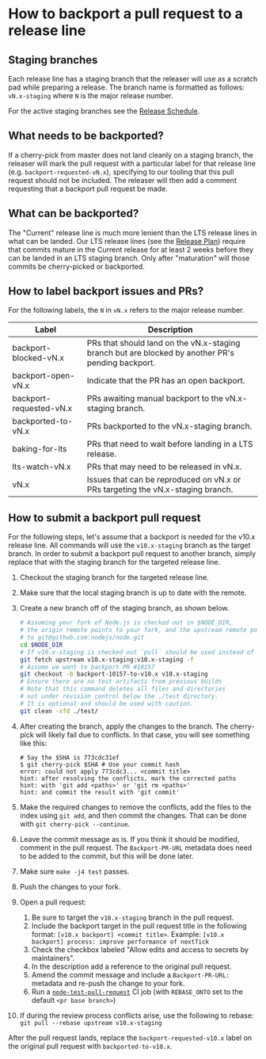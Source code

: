 # How to backport a pull request to a release line

## Staging branches

Each release line has a staging branch that the releaser will use as a scratch
pad while preparing a release. The branch name is formatted as follows:
`vN.x-staging` where `N` is the major release number.

For the active staging branches see the [Release Schedule][].

## What needs to be backported?

If a cherry-pick from master does not land cleanly on a staging branch, the
releaser will mark the pull request with a particular label for that release
line (e.g. `backport-requested-vN.x`), specifying to our tooling that this
pull request should not be included. The releaser will then add a comment
requesting that a backport pull request be made.

## What can be backported?

The "Current" release line is much more lenient than the LTS release lines in
what can be landed. Our LTS release lines (see the [Release Plan][])
require that commits mature in the Current release for at least 2 weeks before
they can be landed in an LTS staging branch. Only after "maturation" will those
commits be cherry-picked or backported.

## How to label backport issues and PRs?

For the following labels, the `N` in `vN.x` refers to the major release number.

| Label                   | Description                                                                                       |
| ----------------------- | ------------------------------------------------------------------------------------------------- |
| backport-blocked-vN.x   | PRs that should land on the vN.x-staging branch but are blocked by another PR's pending backport. |
| backport-open-vN.x      | Indicate that the PR has an open backport.                                                        |
| backport-requested-vN.x | PRs awaiting manual backport to the vN.x-staging branch.                                          |
| backported-to-vN.x      | PRs backported to the vN.x-staging branch.                                                        |
| baking-for-lts          | PRs that need to wait before landing in a LTS release.                                            |
| lts-watch-vN.x          | PRs that may need to be released in vN.x.                                                         |
| vN.x                    | Issues that can be reproduced on vN.x or PRs targeting the vN.x-staging branch.                   |

## How to submit a backport pull request

For the following steps, let's assume that a backport is needed for the v10.x
release line. All commands will use the `v10.x-staging` branch as the target
branch. In order to submit a backport pull request to another branch, simply
replace that with the staging branch for the targeted release line.

1. Checkout the staging branch for the targeted release line.

2. Make sure that the local staging branch is up to date with the remote.

3. Create a new branch off of the staging branch, as shown below.

   ```bash
   # Assuming your fork of Node.js is checked out in $NODE_DIR,
   # the origin remote points to your fork, and the upstream remote points
   # to git@github.com:nodejs/node.git
   cd $NODE_DIR
   # If v10.x-staging is checked out `pull` should be used instead of `fetch`
   git fetch upstream v10.x-staging:v10.x-staging -f
   # Assume we want to backport PR #10157
   git checkout -b backport-10157-to-v10.x v10.x-staging
   # Ensure there are no test artifacts from previous builds
   # Note that this command deletes all files and directories
   # not under revision control below the ./test directory.
   # It is optional and should be used with caution.
   git clean -xfd ./test/
   ```

4. After creating the branch, apply the changes to the branch. The cherry-pick
   will likely fail due to conflicts. In that case, you will see something
   like this:

   ```console
   # Say the $SHA is 773cdc31ef
   $ git cherry-pick $SHA # Use your commit hash
   error: could not apply 773cdc3... <commit title>
   hint: after resolving the conflicts, mark the corrected paths
   hint: with 'git add <paths>' or 'git rm <paths>'
   hint: and commit the result with 'git commit'
   ```

5. Make the required changes to remove the conflicts, add the files to the index
   using `git add`, and then commit the changes. That can be done with
   `git cherry-pick --continue`.

6. Leave the commit message as is. If you think it should be modified, comment
   in the pull request. The `Backport-PR-URL` metadata does need to be added to
   the commit, but this will be done later.

7. Make sure `make -j4 test` passes.

8. Push the changes to your fork.

9. Open a pull request:
   1. Be sure to target the `v10.x-staging` branch in the pull request.
   2. Include the backport target in the pull request title in the following
      format: `[v10.x backport] <commit title>`.
      Example: `[v10.x backport] process: improve performance of nextTick`
   3. Check the checkbox labeled "Allow edits and access to secrets by
      maintainers".
   4. In the description add a reference to the original pull request.
   5. Amend the commit message and include a `Backport-PR-URL:` metadata and
      re-push the change to your fork.
   6. Run a [`node-test-pull-request`][] CI job (with `REBASE_ONTO` set to the
      default `<pr base branch>`)

10. If during the review process conflicts arise, use the following to rebase:
    `git pull --rebase upstream v10.x-staging`

After the pull request lands, replace the `backport-requested-v10.x` label
on the original pull request with `backported-to-v10.x`.

[Release Plan]: https://github.com/nodejs/Release#release-plan
[Release Schedule]: https://github.com/nodejs/Release#release-schedule
[`node-test-pull-request`]: https://ci.nodejs.org/job/node-test-pull-request/build
